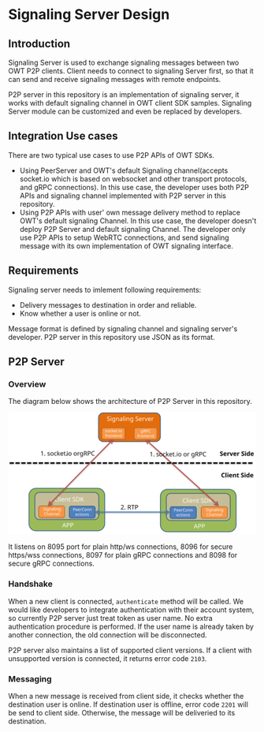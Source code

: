 # Signaling Server Design

## Introduction

Signaling Server is used to exchange signaling messages between two OWT P2P clients. Client needs to connect to signaling Server first, so that it can send and receive signaling messages with remote endpoints.

P2P server in this repository is an implementation of signaling server, it works with default signaling channel in OWT client SDK samples. Signaling Server module can be customized and even be replaced by developers.

## Integration Use cases

There are two typical use cases to use P2P APIs of OWT SDKs.

- Using PeerServer and OWT's default Signaling channel(accepts socket.io which is based on websocket and other transport protocols, and gRPC connections).
  In this use case, the developer uses both P2P APIs and signaling channel implemented with P2P server in this repository.
- Using P2P APIs with user' own message delivery method to replace OWT's default signaling Channel.
  In this use case, the developer doesn't deploy P2P Server and default signaling Channel. The developer only use P2P APIs to setup WebRTC connections, and  send signaling message with its own implementation of OWT signaling interface.

## Requirements

Signaling server needs to imlement following requirements:

- Delivery messages to destination in order and reliable.
- Know whether a user is online or not.

Message format is defined by signaling channel and signaling server's developer. P2P server in this repository use JSON as its format.

## P2P Server

### Overview

The diagram below shows the architecture of P2P Server in this repository.

![P2P server architecture](images/p2p_server_arch.svg)

It listens on 8095 port for plain http/ws connections, 8096 for secure https/wss connections, 8097 for plain gRPC connections and 8098 for secure gRPC connections.

### Handshake

When a new client is connected, `authenticate` method will be called. We would like developers to integrate authentication with their account system, so currently P2P server just treat token as user name. No extra authentication procedure is performed. If the user name is already taken by another connection, the old connection will be disconnected.

P2P server also maintains a list of supported client versions. If a client with unsupported version is connected, it returns error code `2103`.

### Messaging

When a new message is received from client side, it checks whether the destination user is online. If destination user is offline, error code `2201` will be send to client side. Otherwise, the message will be deliveried to its destination.
